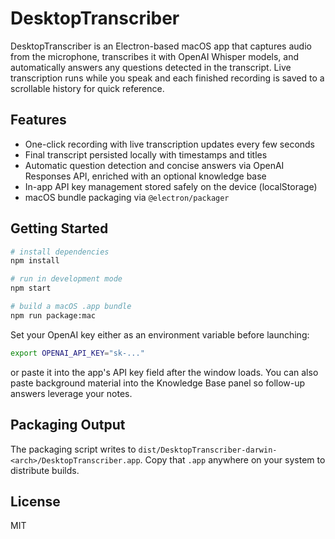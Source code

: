 # DesktopTranscriber

DesktopTranscriber is an Electron-based macOS app that captures audio from the microphone, transcribes it with OpenAI Whisper models, and automatically answers any questions detected in the transcript. Live transcription runs while you speak and each finished recording is saved to a scrollable history for quick reference.

## Features

- One-click recording with live transcription updates every few seconds
- Final transcript persisted locally with timestamps and titles
- Automatic question detection and concise answers via OpenAI Responses API, enriched with an optional knowledge base
- In-app API key management stored safely on the device (localStorage)
- macOS bundle packaging via `@electron/packager`

## Getting Started

```bash
# install dependencies
npm install

# run in development mode
npm start

# build a macOS .app bundle
npm run package:mac
```

Set your OpenAI key either as an environment variable before launching:

```bash
export OPENAI_API_KEY="sk-..."
```

or paste it into the app's API key field after the window loads. You can also paste background material into the
Knowledge Base panel so follow-up answers leverage your notes.

## Packaging Output

The packaging script writes to `dist/DesktopTranscriber-darwin-<arch>/DesktopTranscriber.app`. Copy that `.app` anywhere on your system to distribute builds.

## License

MIT
